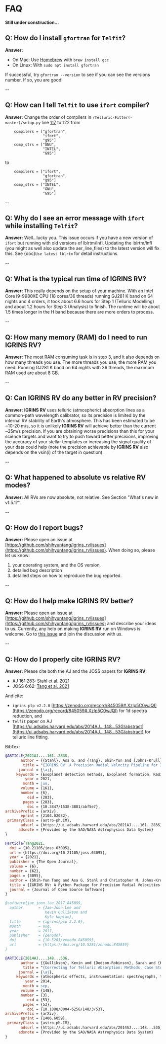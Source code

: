 # FAQ

**Still under construction...**

<!-- ## Installation 
* [How do I install `gfortran` for `Telfit`?](https://github.com/shihyuntang/igrins_rv/wiki/FAQ#q-how-do-i-install-gfortran-for-telfit)
* [Why do I see error message with `ifort` while installing `Telfit`?](https://github.com/shihyuntang/igrins_rv/wiki/FAQ#q-why-do-i-see-an-error-message-with-ifort-while-installing-telfit)

## Running **IGRINS RV** 
* [What is the typical run time of **IGRINS RV**?](https://github.com/shihyuntang/igrins_rv/wiki/FAQ#q-what-is-the-typical-run-time-of-igrins-rv)
* [How much RAM do I need to run **IGRINS RV**?](https://github.com/shihyuntang/igrins_rv/wiki/FAQ#q-how-much-ram-do-i-need-to-run-igrins-rv)
* [Can **IGRINS RV** do any better in RV precision?](https://github.com/shihyuntang/igrins_rv/wiki/FAQ#q-can-igrins-rv-do-any-better-in-rv-precision)

## Other
* [How do I report bugs?](https://github.com/shihyuntang/igrins_rv/wiki/FAQ/_edit#q-how-do-i-report-bugs) 
* [How do I help make **IGRINS RV** better?](https://github.com/shihyuntang/igrins_rv/wiki/FAQ/_edit#q-how-do-i-help-make-igrins-rv-better) 
* [How do I properly cite **IGRINS RV**?](https://github.com/shihyuntang/igrins_rv/wiki/FAQ#q-how-do-i-properly-cite-igrins-rv)

*** -->

## Q: How do I install `gfortran` for `Telfit`?
**Answer:** 
* On Mac: Use [Homebrew](https://brew.sh/index_ja) with `brew install gcc`
* On Linux: With `sudo apt install gfortran`

If successful, try `gfortran --version` to see if you can see the versions number.
If so, you are good!

--

## Q: How can I tell `Telfit` to use `ifort` compiler?
**Answer:** Change the order of compilers in `/Telluric-Fitter(-master)/setup.py` line [117](https://github.com/kgullikson88/Telluric-Fitter/blob/7ae98db278525e157d2d0abaf4697e2fe778d6bc/setup.py#L117) to 122
from 
```
    compilers = ["gfortran",
                 "ifort",
                 "g95"]
    comp_strs = ["GNU",
                 "INTEL",
                 "G95"]
```
to
```
    compilers = ["ifort",
                 "gfortran",
                 "g95"]
    comp_strs = ["INTEL",
                 "GNU",
                 "G95"]
```

--
## Q: Why do I see an error message with `ifort` while installing `Telfit`?
**Answer:** Well...lucky you. This issue occurs if you have a new version of `ifort` but running with old versions of lblrtm/lnfl. Updating the lblrtm/lnfl (you might as well also update the aer_line_files) to the latest version will fix this. See {doc}`Use latest lblrtm` for detail instructions.

--
## Q: What is the typical run time of **IGRINS RV**?
**Answer:** This really depends on the setup of your machine. With an Intel Core i9-9980XE CPU (18 cores/36 threads) running GJ281 K band on 64 nights and 4 orders, it took about 6.6 hours for Step 1 (Telluric Modelling) and about 1.2 hours for Step 3 (Analysis) to finish. The runtime will be about 1.5 times longer in the H band because there are more orders to process.

--
## Q: How many memory (RAM) do I need to run **IGRINS RV**?
**Answer:** The most RAM consuming task is in step 3, and it also depends on how many threads you use. The more threads you use, the more RAM you need. Running GJ281 K band on 64 nights with 36 threads, the maximum RAM used are about 8 GB.

--
## Q: Can **IGRINS RV** do any better in RV precision?
**Answer:** **IGRINS RV** uses telluric (atmospheric) absorption lines as a common-path wavelength calibrator, so its precision is limited by the internal RV stability of Earth's atmosphere. This has been estimated to be ~10-20 m/s, so it is unlikely **IGRINS RV** will achieve better  than the current ~25m/s precision. If you are obtaining worse precisions than this for your science targets and want to try to push toward better precisions, improving the accuracy of your stellar templates or increasing the signal quality of your data could help (note the precision achievable by **IGRINS RV** also depends on the vsin(i) of the target in question).

--
## Q: What happened to absolute vs relative RV modes?
**Answer:** All RVs are now absolute, not relative. See Section "What's new in v1.5.1?".

--
## Q: How do I report bugs?
**Answer:** Please open an issue at [https://github.com/shihyuntang/igrins_rv/issues](https://github.com/shihyuntang/igrins_rv/issues). When doing so, please let us know:
1. your operating system, and the OS version.
2. detailed bug description
2. detailed steps on how to reproduce the bug reported.

--
## Q: How do I help make **IGRINS RV** better?
**Answer:** Please open an issue at [https://github.com/shihyuntang/igrins_rv/issues](https://github.com/shihyuntang/igrins_rv/issues) and describe your ideas to us. Currently, any help on making **IGRINS RV** run on Windows is welcome. Go to [this issue](https://github.com/shihyuntang/igrins_rv/issues/7) and join the discussion with us.

--
## Q: How do I properly cite **IGRINS RV**?
**Answer:** Please cite both the AJ and the JOSS papers for **IGRINS RV**:
* AJ 161:283: [Stahl et al. 2021](https://ui.adsabs.harvard.edu/abs/2021AJ....161..283S/abstract)
* JOSS 6:62: [Tang et al. 2021](https://joss.theoj.org/papers/10.21105/joss.03095#)

And cite:
* ``igrins plp v2.2.0`` [https://zenodo.org/record/845059#.Xzlp5C0wJQI](https://zenodo.org/record/845059#.Xzlp5C0wJQI)
for 1d spectra reduction, and
* ``Telfit`` paper on AJ [https://ui.adsabs.harvard.edu/abs/2014AJ....148...53G/abstract](https://ui.adsabs.harvard.edu/abs/2014AJ....148...53G/abstract)
for telluric line fitting.

BibTex:
```bibtex
@ARTICLE{2021AJ....161..283S,
       author = {{Stahl}, Asa G. and {Tang}, Shih-Yun and {Johns-Krull}, Christopher M. and {Prato}, L. and {Llama}, Joe and {Mace}, Gregory N. and {Joon Lee}, Jae and {Oh}, Heeyoung and {Luna}, Jessica and {Jaffe}, Daniel T.},
        title = "{IGRINS RV: A Precision Radial Velocity Pipeline for IGRINS Using Modified Forward Modeling in the Near-infrared}",
      journal = {\aj},
     keywords = {Exoplanet detection methods, Exoplanet formation, Radial velocity, Near infrared astronomy, Open source software, Astronomy software, Starspots, Young stellar objects, 489, 492, 1332, 1093, 1866, 1855, 1572, 1834, Astrophysics - Instrumentation and Methods for Astrophysics},
         year = 2021,
        month = jun,
       volume = {161},
       number = {6},
          eid = {283},
        pages = {283},
          doi = {10.3847/1538-3881/abf5e7},
archivePrefix = {arXiv},
       eprint = {2104.02082},
 primaryClass = {astro-ph.IM},
       adsurl = {https://ui.adsabs.harvard.edu/abs/2021AJ....161..283S},
      adsnote = {Provided by the SAO/NASA Astrophysics Data System}
}

@article{Tang2021,
  doi = {10.21105/joss.03095},
  url = {https://doi.org/10.21105/joss.03095},
  year = {2021},
  publisher = {The Open Journal},
  volume = {6},
  number = {62},
  pages = {3095},
  author = {Shih-Yun Tang and Asa G. Stahl and Christopher M. Johns-Krull and L. Prato and Joe Llama},
  title = {IGRINS RV: A Python Package for Precision Radial Velocities with Near-Infrared Spectra},
  journal = {Journal of Open Source Software}
}

@software{jae_joon_lee_2017_845059,
  author       = {Jae-Joon Lee and
                  Kevin Gullikson and
                  Kyle Kaplan},
  title        = {igrins/plp 2.2.0},
  month        = aug,
  year         = 2017,
  publisher    = {Zenodo},
  doi          = {10.5281/zenodo.845059},
  url          = {https://doi.org/10.5281/zenodo.845059}
}

@ARTICLE{2014AJ....148...53G,
       author = {{Gullikson}, Kevin and {Dodson-Robinson}, Sarah and {Kraus}, Adam},
        title = "{Correcting for Telluric Absorption: Methods, Case Studies, and Release of the TelFit Code}",
      journal = {\aj},
     keywords = {atmospheric effects, instrumentation: spectrographs, techniques: spectroscopic, Astrophysics - Instrumentation and Methods for Astrophysics, Astrophysics - Solar and Stellar Astrophysics},
         year = 2014,
        month = sep,
       volume = {148},
       number = {3},
          eid = {53},
        pages = {53},
          doi = {10.1088/0004-6256/148/3/53},
archivePrefix = {arXiv},
       eprint = {1406.6059},
 primaryClass = {astro-ph.IM},
       adsurl = {https://ui.adsabs.harvard.edu/abs/2014AJ....148...53G},
      adsnote = {Provided by the SAO/NASA Astrophysics Data System}
}
```
